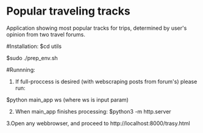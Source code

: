 # Popular traveling tracks
Application showing most popular tracks for trips, determined by user's opinion from two travel forums.

#Installation: 
$cd utils

$sudo ./prep_env.sh

#Runnning:

1. If full-proccess is desired (with webscraping posts from forum's) please run:

$python main_app ws
(where ws is input param)

2. When main_app finishes processing:
$python3 -m http.server

3.Open any webbrowser, and proceed to http://localhost:8000/trasy.html
